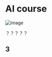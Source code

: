 # AI course

![image](https://github.com/user-attachments/assets/18497deb-6f58-436b-bf13-d1bc55be4d8b)

？？？？？

## 3



